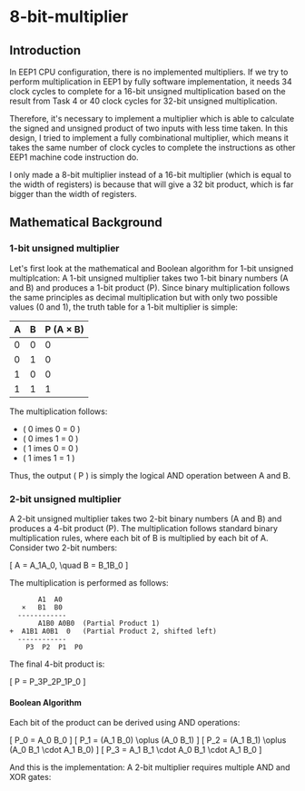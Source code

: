 # 8-bit-multiplier
## Introduction
In EEP1 CPU configuration, there is no implemented multipliers. If we try to perform multiplication
in EEP1 by fully software implementation, it needs 34 clock cycles to complete for a 16-bit unsigned
multiplication based on the result from Task 4 or 40 clock cycles for 32-bit unsigned multiplication.

Therefore, it's necessary to implement a multiplier which is able to calculate the signed and unsigned
product of two inputs with less time taken. In this design, I tried to implement a fully combinational
multiplier, which means it takes the same number of clock cycles to complete the instructions as other
EEP1 machine code instruction do.

I only made a 8-bit multiplier instead of a 16-bit multiplier (which is equal to the width of registers)
is because that will give a 32 bit product, which is far bigger than the width of registers. 

## Mathematical Background
### 1-bit unsigned multiplier
Let's first look at the mathematical and Boolean algorithm for 1-bit unsigned multiplcation:
A 1-bit unsigned multiplier takes two 1-bit binary numbers (A and B) and produces a 1-bit 
product (P). Since binary multiplication follows the same principles as decimal multiplication but 
with only two possible values (0 and 1), the truth table for a 1-bit multiplier is simple:

| A | B | P (A × B) |
|---|---|---------|
| 0 | 0 | 0       |
| 0 | 1 | 0       |
| 1 | 0 | 0       |
| 1 | 1 | 1       |

The multiplication follows:
- \( 0 	imes 0 = 0 \)
- \( 0 	imes 1 = 0 \)
- \( 1 	imes 0 = 0 \)
- \( 1 	imes 1 = 1 \)

Thus, the output \( P \) is simply the logical AND operation between A and B.

### 2-bit unsigned multiplier
A 2-bit unsigned multiplier takes two 2-bit binary numbers (A and B) and produces a 4-bit product (P). 
The multiplication follows standard binary multiplication rules, where each bit of B is multiplied by 
each bit of A.
Consider two 2-bit numbers:

\[ A = A_1A_0, \quad B = B_1B_0 \]

The multiplication is performed as follows:

```
       A1  A0
   ×   B1  B0
  ------------
       A1B0 A0B0  (Partial Product 1)
+  A1B1 A0B1  0   (Partial Product 2, shifted left)
  ------------
    P3  P2  P1  P0
```

The final 4-bit product is:

\[ P = P_3P_2P_1P_0 \]
#### Boolean Algorithm
Each bit of the product can be derived using AND operations:

\[
P_0 = A_0 B_0
\]
\[
P_1 = (A_1 B_0) \oplus (A_0 B_1)
\]
\[
P_2 = (A_1 B_1) \oplus (A_0 B_1 \cdot A_1 B_0)
\]
\[
P_3 = A_1 B_1 \cdot A_0 B_1 \cdot A_1 B_0
\] <bar>

And this is the implementation:
A 2-bit multiplier requires multiple AND and XOR gates:



